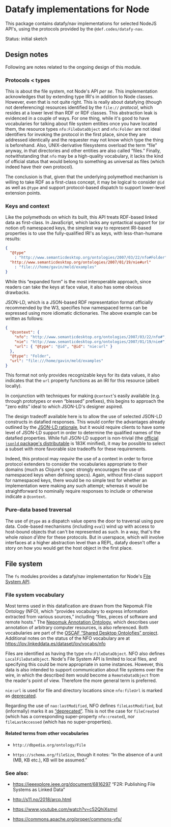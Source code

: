 # Datafy implementations for Node

This package contains datafy/nav implementations for selected NodeJS API's,
using the protocols provided by the `@def.codes/datafy-nav`.

Status: initial sketch

## Design notes

Following are notes related to the ongoing design of this module.

### Protocols < types

This is about the file system, not Node's API *per se*.  This implementation
acknowledges that by extending type IRI's in addition to Node classes.  However,
even that is not quite right.  This is really about datafying (though not
dereferencing) resources identified by the `file://` *protocol*, which resides
at a lower level than RDF or RDF classes.  This abstraction leak is evidenced in
a couple of ways.  For one thing, while it's good to have vocabularies for
talking about file system entities once you have located them, the resource
types `nfo:FileDataObject` and `nfo:Folder` are not ideal identifiers for
invoking the protocol in the first place, since they are addressed identically
and the requester may not know which type the thing is beforehand.  Also,
UNIX-derivative filesystems overload the term “file” anyway, in that directories
and other entities are also called “files.”  Finally, notwithstanding that `nfo`
may be a high-quality vocabulary, it lacks the kind of official status that
would belong to something as universal as files (which indeed have their own
protocol).

The conclusion is that, given that the underlying polymethod mechanism is
willing to take RDF as a first-class concept, it may be logical to consider
`@id` as well as `@type` and support protocol-based dispatch to support
lower-level extension points.

### Keys and context

Like the polymethods on which its built, this API treats RDF-based linked data
as first-class.  In JavaScript, which lacks any syntactical support for (or
notion of) namespaced keys, the simplest way to represent IRI-based properties
is to use the fully-qualified IRI's as keys, with less-than-humane results:

```json
{
  "@type"
    : "http://www.semanticdesktop.org/ontologies/2007/03/22/nfo#Folder",
  "http://www.semanticdesktop.org/ontologies/2007/01/19/nie#url"
    : "file:///home/gavin/meld/examples"
}
```

While this “expanded form” is the most interoperable approach, since readers can
take the keys at face value, it also has some obvious drawbacks.

JSON-LD, which is a JSON-based RDF representation format officially recommended
by the W3, specifies how namespaced terms can be expressed using more idiomatic
dictionaries.  The above example can be written as follows:

```json
{
  "@context": {
    "nfo": "http://www.semanticdesktop.org/ontologies/2007/03/22/nfo#",
    "nie": "http://www.semanticdesktop.org/ontologies/2007/01/19/nie#",
    "url": { "@type": "@id", "@id": "nie:url" }
  },
  "@type": "Folder",
  "url": "file:///home/gavin/meld/examples"
}
```

This format not only provides recognizable keys for its data values, it also
indicates that the `url` property functions as an IRI for this resource (albeit
locally).

In conjunction with techniques for making `@context`'s easily available
(e.g. through prototypes or even “blessed” prefixes), this begins to approach
the “zero edits” ideal to which JSON-LD's designer aspired.

The design tradeoff available here is to allow the use of selected JSON-LD
constructs in datafied responses.  This would confer the advantages already
outlined by the [JSON-LD
rationale](https://www.w3.org/TR/json-ld/#design-goals-and-rationale), but it
would require clients to have some level of JSON-LD support in order to
determine the qualified names of the datafied properties.  While full JSON-LD
support is non-trivial (the [official `jsonld` package's
distributable](https://cdn.jsdelivr.net/npm/jsonld@1.0.0/dist/jsonld.min.js) is
183K minified), it may be possible to select a subset with more favorable size
tradeoffs for these requirements.

Indeed, this protocol may *require* the use of a context in order to force
protocol extenders to consider the vocabularies appropriate to their domains
(much as Clojure's spec strongly encourages the use of namespaced keys when
defining specs).  Again, without first-class support for namespaced keys, there
would be no simple test for whether an implementation were making any such
attempt; whereas it would be straightforward to nominally require responses to
include or otherwise indicate a `@context`.

### Pure-data based traversal

The use of `@type` as a dispatch value opens the door to traversal using pure
data.  Code-based mechanisms (including `eval`) wind up with access to
host-bound objects that can't be represented as such.  In a way, that's the
whole *raison d'être* for these protocols.  But in userspace, which will involve
interfaces at a higher abstraction level than a REPL, datafy doesn't offer a
story on how you would get the host object in the first place.

## File system

The `fs` modules provides a datafy/nav implementation for Node's [File System
API](https://nodejs.org/api/fs.html).

### File system vocabulary

Most terms used in this datafication are drawn from the Nepomuk File Ontology
(NFO), which “provides vocabulary to express information extracted from various
sources,” including “files, pieces of software and remote hosts.”  The [Nepomuk
Annotation Ontology](http://oscaf.sourceforge.net/nao.html), which describes
user annotation of arbitrary computer resources, is also referenced.  Both
vocabularies are part of the [OSCAF “Shared Desktop Ontolofies”
project](http://oscaf.sourceforge.net/sdo.html).  Additional notes on the status
of the NFO vocabulary are at https://lov.linkeddata.es/dataset/lov/vocabs/nfo

Files are identified as having the type `nfo:FileDataObject`.  NFO also defines
`LocalFileDataObject`.  Node's File System API is limited to local files, and
specifying this could be more appropriate in some instances.  However, this data
is also intended to support communication about file systems over the wire, in
which the described item would become a `RemoteDataObject` from the reader's
point of view.  Therefore the more general term is preferred.

`nie:url` is used for file and directory locations since `nfo:fileUrl` is marked
as [deprecated](http://oscaf.sourceforge.net/nfo.html#nfo:fileUrl).

Regarding the use of `nao:lastModified`, NFO defines `fileLastModified`, but
(informally) marks it as
[“deprecated”](http://oscaf.sourceforge.net/nfo.html#nfo:fileLastModified).
This is not the case for `fileCreated` (which has a corresponding super-property
`nfo:created`), nor `fileLastAccessed` (which has no super-properties).

#### Related terms from other vocabularies

- `http://dbpedia.org/ontology/File`

- `https://schema.org/fileSize`, though it notes: “In the absence of a unit (MB,
  KB etc.), KB will be assumed.”

### See also:

- https://ieeexplore.ieee.org/document/6816297 “F2R: Publishing File Systems as
   Linked Data”

- http://s11.no/2018/arcp.html

- https://www.youtube.com/watch?v=c52QhiXsmyI

- https://commons.apache.org/proper/commons-vfs/
